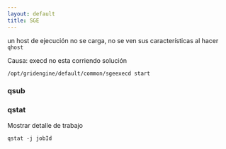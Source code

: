 ```yaml
---
layout: default
title: SGE
---
```

un host de ejecución no se carga, no se ven sus características al hacer
`qhost`

Causa: execd no esta corriendo
solución

    /opt/gridengine/default/common/sgeexecd start

### qsub


### qstat

Mostrar detalle de trabajo

    qstat -j jobId
